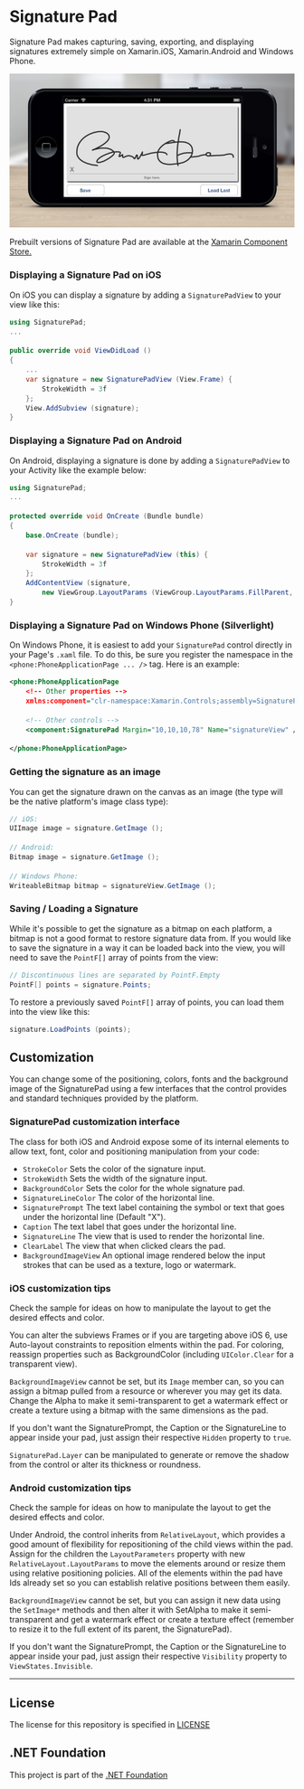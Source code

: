 # Signature Pad

Signature Pad makes capturing, saving, exporting, and displaying
signatures extremely simple on Xamarin.iOS, Xamarin.Android and Windows Phone.

![Screenshot](component/signature-ios.jpg)

Prebuilt versions of Signature Pad are available at the [Xamarin Component Store.][comp-store-link]

### Displaying a Signature Pad on iOS

On iOS you can display a signature by adding a `SignaturePadView` to your view like this:

```csharp
using SignaturePad;
...

public override void ViewDidLoad ()
{
	...
	var signature = new SignaturePadView (View.Frame) {
		StrokeWidth = 3f
	};
	View.AddSubview (signature);
}
```

### Displaying a Signature Pad on Android
On Android, displaying a signature is done by adding a `SignaturePadView` to your Activity like the example below:

```csharp
using SignaturePad;
...

protected override void OnCreate (Bundle bundle)
{
	base.OnCreate (bundle);

	var signature = new SignaturePadView (this) {
		StrokeWidth = 3f
	};
	AddContentView (signature,
		new ViewGroup.LayoutParams (ViewGroup.LayoutParams.FillParent, ViewGroup.LayoutParams.FillParent));
}
```

### Displaying a Signature Pad on Windows Phone (Silverlight)

On Windows Phone, it is easiest to add your `SignaturePad` control directly in your Page's `.xaml` file.  To do this, be sure you register the namespace in the `<phone:PhoneApplicationPage ... />` tag.  Here is an example:
```xml
<phone:PhoneApplicationPage 
	<!-- Other properties -->
    xmlns:component="clr-namespace:Xamarin.Controls;assembly=SignaturePad">

	<!-- Other controls -->
	<component:SignaturePad Margin="10,10,10,78" Name="signatureView" />
    
</phone:PhoneApplicationPage>
```

### Getting the signature as an image
You can get the signature drawn on the canvas as an image (the type will be the native platform's image class type):

```csharp
// iOS:
UIImage image = signature.GetImage ();

// Android:
Bitmap image = signature.GetImage ();

// Windows Phone:
WriteableBitmap bitmap = signatureView.GetImage ();
```

### Saving / Loading a Signature

While it's possible to get the signature as a bitmap on each platform, a bitmap is not a good format to restore signature data from.  If you would like to save the signature in a way it can be loaded back into the view, you will need to save the `PointF[]` array of points from the view:

```csharp
// Discontinuous lines are separated by PointF.Empty
PointF[] points = signature.Points;
```

To restore a previously saved `PointF[]` array of points, you can load them into the view like this:
```csharp
signature.LoadPoints (points);
```



Customization
-------------

You can change some of the positioning, colors, fonts and the background image of the SignaturePad
using a few interfaces that the control provides and standard techniques provided by the platform.

### SignaturePad customization interface

The class for both iOS and Android expose some of its internal elements to allow text, font, color and positioning manipulation from your code:

 - `StrokeColor` Sets the color of the signature input.
 - `StrokeWidth` Sets the width of the signature input.
 - `BackgroundColor` Sets the color for the whole signature pad.
 - `SignatureLineColor` The color of the horizontal line.
 - `SignaturePrompt` The text label containing the symbol or text that goes under the horizontal line (Default "X").
 - `Caption` The text label that goes under the horizontal line.
 - `SignatureLine` The view that is used to render the horizontal line.
 - `ClearLabel` The view that when clicked clears the pad.
 - `BackgroundImageView` An optional image rendered below the input strokes that can be used as a texture, logo or watermark.

### iOS customization tips

Check the sample for ideas on how to manipulate the layout to get the desired effects and color.

You can alter the subviews Frames or if you are targeting above iOS 6, use Auto-layout constraints to reposition elments within the pad. For coloring, reassign properties such as BackgroundColor (including `UIColor.Clear` for a transparent view).

`BackgroundImageView` cannot be set, but its `Image` member can, so you can assign a bitmap pulled from a resource or wherever you may get its data. Change the Alpha to make it semi-transparent to get a watermark effect or create a texture using a bitmap with the same dimensions as the pad.

If you don't want the SignaturePrompt, the Caption or the SignatureLine to appear inside your pad, just assign
their respective `Hidden` property to `true`.

`SignaturePad.Layer` can be manipulated to generate or remove the shadow from the control or alter its thickness or roundness.

### Android customization tips

Check the sample for ideas on how to manipulate the layout to get the desired effects and color.

Under Android, the control inherits from `RelativeLayout`, which provides a good amount of flexibility for repositioning of the child views within the pad. Assign for the children the `LayoutParameters` property with new `RelativeLayout.LayoutParams` to move the elements around or resize them using relative positioning policies. All of the elements within the pad have Ids already set so you can establish relative positions between them easily.

`BackgroundImageView` cannot be set, but you can assign it new data using the `SetImage*` methods and then alter it with SetAlpha to make it semi-transparent and get a watermark effect or create a texture effect (remember to resize it to the full extent of its parent, the SignaturePad).

If you don't want the SignaturePrompt, the Caption or the SignatureLine to appear inside your pad, just assign
their respective `Visibility` property to `ViewStates.Invisible`.



------------

## License

The license for this repository is specified in
[LICENSE](LICENSE)


## .NET Foundation
This project is part of the [.NET Foundation](http://www.dotnetfoundation.org/projects)


[comp-store-link]: https://components.xamarin.com/view/signature-pad
